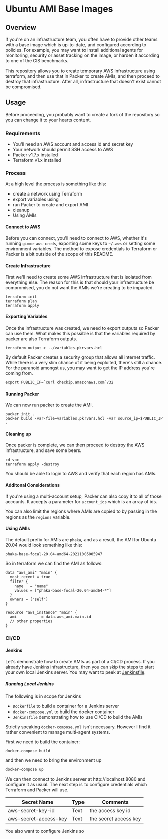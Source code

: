 # Ubuntu AMI Base Images

## Overview 

If you're on an infrastructure team, you often have to provide other teams
with a base image which is up-to-date, and configured according to policies.
For example, you may want to install additional agents for monitoring, 
security or asset tracking on the image, or harden it according to one of
the CIS benchmarks. 

This repository allows you to create temporary AWS infrastructure using
terraform, and then use that in Packer to create AMIs, and then proceed
to destroy that infrastructure. After all, infrastructure that doesn't exist
cannot be compromised. 

## Usage

Before proceeding, you probably want to create a fork of the repository so 
you can change it to your hearts content.

### Requirements

- You'll need an AWS account and access id and secret key
- Your network should permit SSH access to AWS
- Packer v1.7.x installed
- Terraform v1.x installed

### Process 

At a high level the process is something like this:

* create a network using Terraform
* export variables using 
* run Packer to create and export AMI
* cleanup
* Using AMIs

#### Connect to AWS

Before you can connect, you'll need to connect to AWS, whether it's running
`gimme-aws-creds`, exporting some keys to `~/.aws` or setting some 
environment variables. The method to expose credentials to Terraform
or Packer is a bit outside of the scope of this README.

#### Create Infrastructure

First we'll need to create some AWS infrastructure that is isolated from
everything else. The reason for this is that should your infrastructure
be compromised, you do not want the AMIs we're creating to be impacted.

```
terraform init
terraform plan
terraform apply
```

#### Exporting Variables

Once the infrastructure was created, we need to export outputs so Packer
can use them. What makes this possible is that the variables required by 
packer are also Terraform outputs. 

```
terraform output > ../variables.pkrvars.hcl
```

By default Packer creates a security group that allows all internet traffic.
While there is a very slim chance of it being exploited, there's still a
chance. For the paranoid amongst us, you may want to get the IP address 
you're coming from. 

```
export PUBLIC_IP=`curl checkip.amazonaws.com`/32
```

#### Running Packer

We can now run packer to create the AMI.

```
packer init .
packer build -var-file=variables.pkrvars.hcl -var source_ip=$PUBLIC_IP .
```

#### Cleaning up

Once packer is complete, we can then proceed to destroy the AWS 
infrastructure, and save some beers.

```
cd vpc
terraform apply -destroy 
```

You should be able to login to AWS and verify that each region has AMIs. 

#### Additonal Considerations

If you're using a multi-account setup, Packer can also copy it to all of 
those accounts. It accepts a parameter for `account_ids` which is an array
of ids. 

You can also limit the regions where AMIs are copied to by passing in the
regions as the `regions` variable.

#### Using AMIs

The default prefix for AMIs are `phaka`, and as a result, the AMI for Ubuntu
20.04 would look something like this:

```
phaka-base-focal-20.04-amd64-20211005005947
```

So in terraform we can find the AMI as follows:

```
data "aws_ami" "main" {
  most_recent = true
  filter {
    name   = "name"
    values = ["phaka-base-focal-20.04-amd64-*"]
  }
  owners = ["self"]
}

resource "aws_instance" "main" {
  ami           = data.aws_ami.main.id
  // other properties
}
```

### CI/CD

#### Jenkins

Let's demonstrate how to create AMIs as part of a CI/CD process. If you 
already have Jenkins infrastructure, then you can skip the steps to start 
your own local Jenkins server. You may want to peek at [Jenkinsfile](./jenkins/Jenkinsfile).

##### Running Local Jenkins

The following is in scope for Jenkins

* `Dockerfile` to build a container for a Jenkins server
* `docker-compose.yml` to build the docker container
* `Jenkinsfile` demonstrating how to use CI/CD to build the AMIs

Strictly speaking `docker-compose.yml` isn't necessary. However I find it 
rather convenient to manage multi-agent systems.

First we need to build the container:

```
docker-compose build
```

and then we need to bring the environment up

```
docker-compose up
```

We can then connect to Jenkins server at http://localhost:8080 and configure
it as usual. The next step is to configure credentials which Terraform and 
Packer will use.


Secret Name | Type | Comments
---------|----------|---------
 aws-secret-key-id | Text | the access key id
 aws-secret-access-key | Text | the secret access key

You also want to configure Jenkins so 


